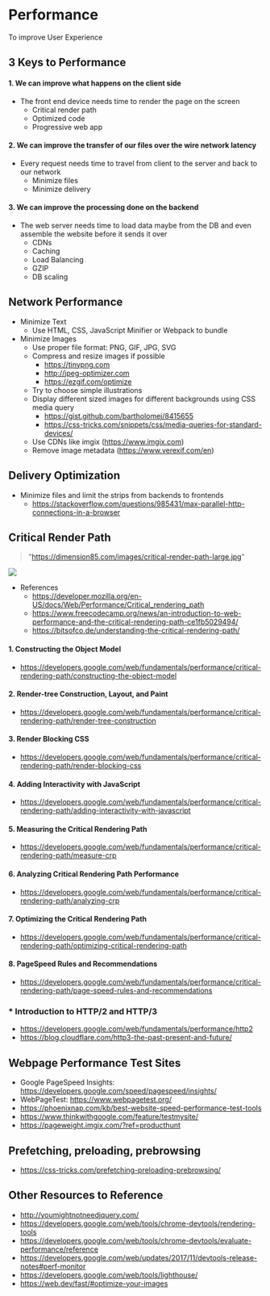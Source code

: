 # Performance
To improve User Experience

## 3 Keys to Performance
#### 1. We can improve what happens on the client side
  - The front end device needs time to render the page on the screen
    - Critical render path
    - Optimized code
    - Progressive web app
#### 2. We can improve the transfer of our files over the wire network latency
  - Every request needs time to travel from client to the server and back to our network
    - Minimize files
    - Minimize delivery
#### 3. We can improve the processing done on the backend
  - The web server needs time to load data maybe from the DB and even assemble the website before it sends it over
    - CDNs
    - Caching
    - Load Balancing
    - GZIP
    - DB scaling

## Network Performance
  - Minimize Text
    - Use HTML, CSS, JavaScript Minifier or Webpack to bundle
  - Minimize Images
    - Use proper file format: PNG, GIF, JPG, SVG
    - Compress and resize images if possible
      - https://tinypng.com
      - http://jpeg-optimizer.com
      - https://ezgif.com/optimize
    - Try to choose simple illustrations
    - Display different sized images for different backgrounds using CSS media query
      - https://gist.github.com/bartholomej/8415655
      - https://css-tricks.com/snippets/css/media-queries-for-standard-devices/
    - Use CDNs like imgix (https://www.imgix.com)
    - Remove image metadata (https://www.verexif.com/en)

## Delivery Optimization
  - Minimize files and limit the strips from backends to frontends
    - https://stackoverflow.com/questions/985431/max-parallel-http-connections-in-a-browser

## Critical Render Path
> "https://dimension85.com/images/critical-render-path-large.jpg"

<img src="https://dimension85.com/images/critical-render-path-large.jpg">

  - References
    - https://developer.mozilla.org/en-US/docs/Web/Performance/Critical_rendering_path
    - https://www.freecodecamp.org/news/an-introduction-to-web-performance-and-the-critical-rendering-path-ce1fb5029494/
    - https://bitsofco.de/understanding-the-critical-rendering-path/

#### 1. Constructing the Object Model
  - https://developers.google.com/web/fundamentals/performance/critical-rendering-path/constructing-the-object-model
#### 2. Render-tree Construction, Layout, and Paint
  - https://developers.google.com/web/fundamentals/performance/critical-rendering-path/render-tree-construction
#### 3. Render Blocking CSS
  - https://developers.google.com/web/fundamentals/performance/critical-rendering-path/render-blocking-css
#### 4. Adding Interactivity with JavaScript
  - https://developers.google.com/web/fundamentals/performance/critical-rendering-path/adding-interactivity-with-javascript
#### 5. Measuring the Critical Rendering Path
  - https://developers.google.com/web/fundamentals/performance/critical-rendering-path/measure-crp
#### 6. Analyzing Critical Rendering Path Performance
  - https://developers.google.com/web/fundamentals/performance/critical-rendering-path/analyzing-crp
#### 7. Optimizing the Critical Rendering Path
  - https://developers.google.com/web/fundamentals/performance/critical-rendering-path/optimizing-critical-rendering-path
#### 8. PageSpeed Rules and Recommendations
  - https://developers.google.com/web/fundamentals/performance/critical-rendering-path/page-speed-rules-and-recommendations
### * Introduction to HTTP/2 and HTTP/3
  - https://developers.google.com/web/fundamentals/performance/http2
  - https://blog.cloudflare.com/http3-the-past-present-and-future/

## Webpage Performance Test Sites
  - Google PageSpeed Insights: https://developers.google.com/speed/pagespeed/insights/
  - WebPageTest: https://www.webpagetest.org/
  - https://phoenixnap.com/kb/best-website-speed-performance-test-tools
  - https://www.thinkwithgoogle.com/feature/testmysite/
  - https://pageweight.imgix.com/?ref=producthunt

## Prefetching, preloading, prebrowsing
  - https://css-tricks.com/prefetching-preloading-prebrowsing/

## Other Resources to Reference
  - http://youmightnotneedjquery.com/
  - https://developers.google.com/web/tools/chrome-devtools/rendering-tools
  - https://developers.google.com/web/tools/chrome-devtools/evaluate-performance/reference
  - https://developers.google.com/web/updates/2017/11/devtools-release-notes#perf-monitor
  - https://developers.google.com/web/tools/lighthouse/
  - https://web.dev/fast/#optimize-your-images
